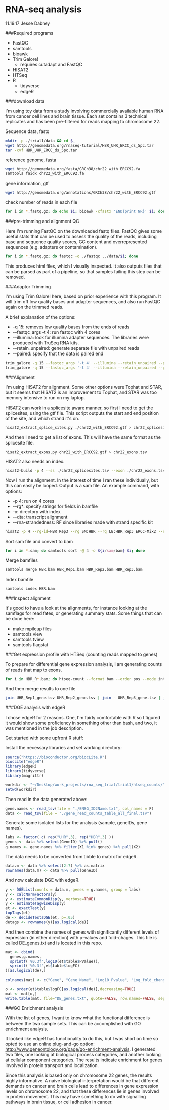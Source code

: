 # RNA-seq analysis 
11.19.17
Jesse Dabney

###Required programs

* FastQC
* samtools
* bioawk
* Trim Galore!
   * requires cutadapt and FastQC
* HISAT2
* HTSeq
* R  
   * tidyverse
   * edgeR


###download data

I'm using toy data from a study involving commercially available human RNA from cancer cell lines and brain tissue. Each set contains 3 technical replicates and has been pre-filtered for reads mapping to chromosome 22.

Sequence data, fastq

```bash
mkdir -p ./trial1/data && cd $_
wget http://genomedata.org/rnaseq-tutorial/HBR_UHR_ERCC_ds_5pc.tar
tar -xvf HBR_UHR_ERCC_ds_5pc.tar 
```

reference genome, fasta

```bash
wget http://genomedata.org/fasta/GRCh38/chr22_with_ERCC92.fa
samtools faidx chr22_with_ERCC92.fa
```

gene information, gtf

```bash
wget http://genomedata.org/annotations/GRCh38/chr22_with_ERCC92.gtf
```

check number of reads in each file

```bash
for i in *.fastq.gz; do echo $i; bioawk -cfastx 'END{print NR}' $i; done
```


###pre-trimming and alignment QC

Here I'm running FastQC on the downloaded fastq files. FastQC gives some useful stats that can be used to assess the quality of the reads, including base and sequence quality scores, GC content and overrepresented sequences (e.g. adapters or contamination).

```bash
for i in *.fastq.gz; do fastqc -o ./fastqc ../data/$i; done
```

This produces html files, which I visually inspected. It also outputs files that can be parsed as part of a pipeline, so that samples failing this step can be removed.


###Adaptor Trimming

I'm using Trim Galore! here, based on prior experience with this program. It will trim off low quality bases and adapter sequences, and also run FastQC again on the trimmed reads.

A brief explanation of the options:

  * -q 15: removes low quality bases from the ends of reads
  * --fastqc_args -t 4: run fastqc with 4 cores
  * --illumina: look for illumina adapter sequences. The libraries were produced with TruSeq RNA kits.
  * --retain_unpaired: generate separate file with unpaired reads
  * --paired: specify that the data is paired end

```bash
trim_galore -q 15 --fastqc_args '-t 4' --illumina --retain_unpaired --paired ../data/HBR_Rep3*read1*.gz ../data/HBR_Rep3*read2*.gz
trim_galore -q 15 --fastqc_args '-t 4' --illumina --retain_unpaired --paired ../data/UHR_Rep3*read1*.gz ../data/UHR_Rep3*read2*.gz
```

###Alignment

I'm using HISAT2 for alignment. Some other options were Tophat and STAR, but it seems that HISAT2 is an improvement to Tophat, and STAR was too memory intensive to run on my laptop.

HISAT2 can work in a splicesite aware manner, so first I need to get the splicesites, using the gtf file. This script outputs the start and end position of the site, and which strand it's on.

```bash
hisat2_extract_splice_sites.py ./chr22_with_ERCC92.gtf > chr22_splicesites.tsv
```

And then I need to get a list of exons. This will have the same format as the splicesite file.

```bash
hisat2_extract_exons.py chr22_with_ERCC92.gtf > chr22_exons.tsv
```

HISAT2 also needs an index.

```bash
hisat2-build -p 4 --ss ./chr22_splicesites.tsv --exon ./chr22_exons.tsv chr22_with_ERCC92.fa ./chr22_with_ERCC92
```

Now I run the alignment. In the interest of time I ran these individually, but this can easily be looped. Output is a sam file. An example command, with options:

* -p 4: run on 4 cores
* --rg*: specify strings for fields in bamfile
* -x: directory with index
* --dta: transcript alignment
* --rna-strandedness: RF since libraries made with strand specific kit

```bash
hisat2 -p 4 --rg-id=HBR_Rep3 --rg SM:HBR --rg LB:HBR_Rep3_ERCC-Mix2 --rg PL:ILLUMINA --rg PU:CXX1234-ACACTG.1 -x ../refs/chr22_with_ERCC92 --dta --rna-strandness RF -1 ../trimming/HBR_Rep3_ERCC-Mix2_Build37-ErccTranscripts-chr22.read1_val_1.fq.gz -2 ../trimming/HBR_Rep3_ERCC-Mix2_Build37-ErccTranscripts-chr22.read2_val_2.fq.gz -S ./HBR_Rep3.sam
```

Sort sam file and convert to bam

```bash
for i in *.sam; do samtools sort -@ 4 -o ${i/sam/bam} $i; done
```

Merge bamfiles

```bash
samtools merge HBR.bam HBR_Rep1.bam HBR_Rep2.bam HBR_Rep3.bam
```

Index bamfile

```bash
samtools index HBR.bam
```

###Inspect alignment

It's good to have a look at the alignments, for instance looking at the samflags for read fates, or generating summary stats. Some things that can be done here:

* make mpileup files
* samtools view
* samtools tview
* samtools flagstat

###Get expression profile with HTSeq (counting reads mapped to genes)

To prepare for differential gene expression analysis, I am generating counts of reads that map to exons. 

```bash
for i in HBR_R*.bam; do htseq-count --format bam --order pos --mode intersection-strict --stranded reverse --minaqual 1 --type exon --idattr gene_id $i ../refs/chr22_with_ERCC92.gtf > ../htseq_counts/${i/.bam/_gene.tsv}; done
```

And then merge results to one file

```bash
join UHR_Rep1_gene.tsv UHR_Rep2_gene.tsv | join - UHR_Rep3_gene.tsv | join - HBR_Rep1_gene.tsv | join - HBR_Rep2_gene.tsv | join - HBR_Rep3_gene.tsv > gene_read_counts_table_all.tsv
```


###DGE analysis with edgeR

I chose edgeR for 2 reasons. One, I'm fairly comfortable with R so I figured it would show some proficiency in something other than bash, and two, it was mentioned in the job description.

Get started with some upfront R stuff:

Install the necessary libraries and set working directory:

```r
source("https://bioconductor.org/biocLite.R")
biocLite("edgeR")
library(edgeR)
library(tidyverse)
library(magrittr)

workdir <- "~/Desktop/work_projects/rna_seq_trial/trial1/htseq_counts/"
setwd(workdir)
```

Then read in the data generated above:

```r
gene.names <- read_tsv(file = "./ENSG_ID2Name.txt", col_names = F)
data <- read_tsv(file = "./gene_read_counts_table_all_final.tsv")
```

Generate some isolated lists for the analysis (sample, geneIDs, gene names).

```r
labs <- factor( c( rep("UHR",3), rep("HBR",3) ))
genes <- data %>% select(GeneID) %>% pull()
g.names <- gene.names %>% filter(X1 %in% genes) %>% pull(X2)
```

The data needs to be converted from tibble to matrix for edgeR.

```r
data.m <- data %>% select(2:7) %>% as.matrix
rownames(data.m) <- data %>% pull(GeneID)
```

And now calculate DGE with edgeR. 

```r
y <- DGEList(counts = data.m, genes = g.names, group = labs)
y <- calcNormFactors(y)
y <- estimateCommonDisp(y, verbose=TRUE)
y <- estimateTagwiseDisp(y)
et <- exactTest(y)
topTags(et)
de <- decideTestsDGE(et, p=.05)
detags <- rownames(y)[as.logical(de)]
```

And then combine the names of genes with significantly different levels of expression (in either direction) with p-values and fold-chages. This file is called DE_genes.txt and is located in this repo.

```r
mat <- cbind(
  genes,g.names,
  sprintf('%0.3f',log10(et$table$PValue)),
  sprintf('%0.3f',et$table$logFC)
)[as.logical(de),]

colnames(mat) <- c("Gene", "Gene_Name", "Log10_Pvalue", "Log_fold_change")

o <- order(et$table$logFC[as.logical(de)],decreasing=TRUE)
mat <- mat[o,]
write.table(mat, file="DE_genes.txt", quote=FALSE, row.names=FALSE, sep="\t")
```

###GO Enrichment analysis

With the list of genes, I want to know what the functional difference is between the two sample sets. This can be accomplished with GO enrichment analysis.

It looked like edgeR has functionality to do this, but I was short on time so opted to use an online plug-and-go option: http://www.geneontology.org/page/go-enrichment-analysis. I generated two files, one looking at biological process categories, and another looking at cellular component categories. The results indicate enrichment for genes involved in protein transport and localization. 

Since this analysis is based only on chromosome 22 genes, the results highly informative. A naive biological interpretation would be that different demands on cancer and brain cells lead to differences in gene expression levels on chromosome 22, and that these differences lie in genes involved in protein movement. This may have something to do with signalling pathways in brain tissue, or cell adhesion in cancer.






